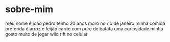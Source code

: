 # sobre-mim
meu nome é joao pedro 
tenho 20 anos
moro no rio de janeiro
minha comida preferida é arroz e feijão carne com pure de batata
uma curiosidade minha gosto muito de jogar wild rift no celular
